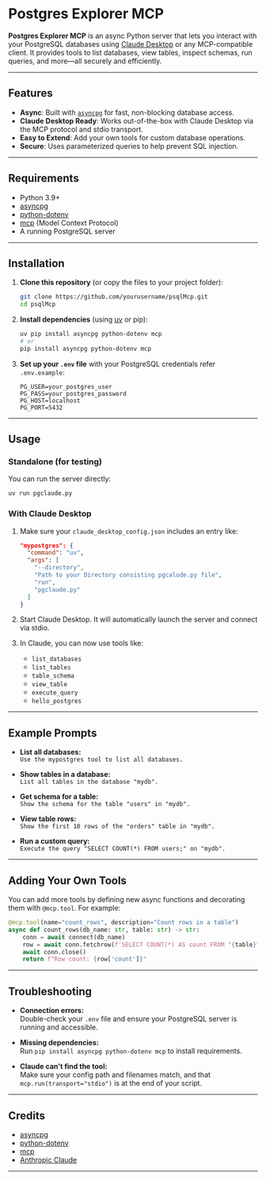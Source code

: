 # Postgres Explorer MCP

**Postgres Explorer MCP** is an async Python server that lets you interact with your PostgreSQL databases using [Claude Desktop](https://www.anthropic.com/claude) or any MCP-compatible client. It provides tools to list databases, view tables, inspect schemas, run queries, and more—all securely and efficiently.

---

## Features

- **Async**: Built with [`asyncpg`](https://github.com/MagicStack/asyncpg) for fast, non-blocking database access.
- **Claude Desktop Ready**: Works out-of-the-box with Claude Desktop via the MCP protocol and stdio transport.
- **Easy to Extend**: Add your own tools for custom database operations.
- **Secure**: Uses parameterized queries to help prevent SQL injection.

---

## Requirements

- Python 3.9+
- [asyncpg](https://pypi.org/project/asyncpg/)
- [python-dotenv](https://pypi.org/project/python-dotenv/)
- [mcp](https://pypi.org/project/mcp/) (Model Context Protocol)
- A running PostgreSQL server

---

## Installation

1. **Clone this repository** (or copy the files to your project folder):

    ```sh
    git clone https://github.com/yourusername/psqlMcp.git
    cd psqlMcp
    ```

2. **Install dependencies** (using [uv](https://github.com/astral-sh/uv) or pip):

    ```sh
    uv pip install asyncpg python-dotenv mcp
    # or
    pip install asyncpg python-dotenv mcp
    ```

3. **Set up your `.env` file** with your PostgreSQL credentials refer `.env.example`:

    ```
    PG_USER=your_postgres_user
    PG_PASS=your_postgres_password
    PG_HOST=localhost
    PG_PORT=5432
    ```

---

## Usage

### Standalone (for testing)

You can run the server directly:

```sh
uv run pgclaude.py
```

### With Claude Desktop

1. Make sure your `claude_desktop_config.json` includes an entry like:

    ```json
    "mypostgres": {
      "command": "uv",
      "args": [
        "--directory",
        "Path to your Directory consisting pgcalude.py file",
        "run",
        "pgclaude.py"
      ]
    }
    ```

2. Start Claude Desktop. It will automatically launch the server and connect via stdio.

3. In Claude, you can now use tools like:
    - `list_databases`
    - `list_tables`
    - `table_schema`
    - `view_table`
    - `execute_query`
    - `hello_postgres`

---

## Example Prompts

- **List all databases:**  
  `Use the mypostgres tool to list all databases.`

- **Show tables in a database:**  
  `List all tables in the database "mydb".`

- **Get schema for a table:**  
  `Show the schema for the table "users" in "mydb".`

- **View table rows:**  
  `Show the first 10 rows of the "orders" table in "mydb".`

- **Run a custom query:**  
  `Execute the query "SELECT COUNT(*) FROM users;" on "mydb".`

---

## Adding Your Own Tools

You can add more tools by defining new async functions and decorating them with `@mcp.tool`. For example:

```python
@mcp.tool(name="count_rows", description="Count rows in a table")
async def count_rows(db_name: str, table: str) -> str:
    conn = await connect(db_name)
    row = await conn.fetchrow(f'SELECT COUNT(*) AS count FROM "{table}";')
    await conn.close()
    return f"Row count: {row['count']}"
```

---

## Troubleshooting

- **Connection errors:**  
  Double-check your `.env` file and ensure your PostgreSQL server is running and accessible.

- **Missing dependencies:**  
  Run `pip install asyncpg python-dotenv mcp` to install requirements.

- **Claude can't find the tool:**  
  Make sure your config path and filenames match, and that `mcp.run(transport="stdio")` is at the end of your script.

---

## Credits

- [asyncpg](https://github.com/MagicStack/asyncpg)
- [python-dotenv](https://github.com/theskumar/python-dotenv)
- [mcp](https://github.com/modelcontextprotocol/mcp)
- [Anthropic Claude](https://www.anthropic.com/claude)

---
